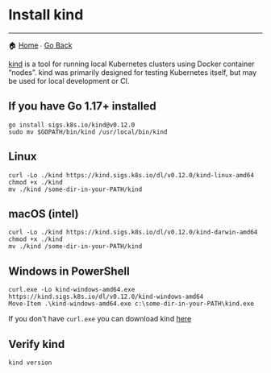 # Install kind
---
🏠 [Home](/workshops/preparations/README.md) ∙ [Go Back](/workshops/preparations/02-install-client-tools.md)

[kind](https://kind.sigs.k8s.io/) is a tool for running local Kubernetes clusters using Docker container “nodes”. kind was primarily designed for testing Kubernetes itself, but may be used for local development or CI. 

## If you have Go 1.17+ installed
```
go install sigs.k8s.io/kind@v0.12.0
sudo mv $GOPATH/bin/kind /usr/local/bin/kind
```

## Linux
```
curl -Lo ./kind https://kind.sigs.k8s.io/dl/v0.12.0/kind-linux-amd64
chmod +x ./kind
mv ./kind /some-dir-in-your-PATH/kind
```

## macOS (intel)
```
curl -Lo ./kind https://kind.sigs.k8s.io/dl/v0.12.0/kind-darwin-amd64
chmod +x ./kind
mv ./kind /some-dir-in-your-PATH/kind
```

## Windows in PowerShell
```
curl.exe -Lo kind-windows-amd64.exe https://kind.sigs.k8s.io/dl/v0.12.0/kind-windows-amd64
Move-Item .\kind-windows-amd64.exe c:\some-dir-in-your-PATH\kind.exe
```
If you don't have `curl.exe` you can download kind [here](https://kind.sigs.k8s.io/dl/v0.12.0/kind-windows-amd64)

## Verify kind
```
kind version
```